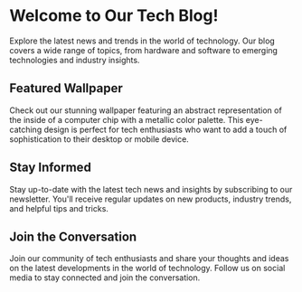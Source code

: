 <!--
Write me markdown content of website with wallpaper:

"An abstract representation of the inside of a computer chip with a metallic color palette"

The header of the page should not be copy of the text but rather a real content of the website which is using this wallpaper.
-->

<!--font:Poppins-->

# Welcome to Our Tech Blog!

Explore the latest news and trends in the world of technology. Our blog covers a wide range of topics, from hardware and software to emerging technologies and industry insights.

## Featured Wallpaper

Check out our stunning wallpaper featuring an abstract representation of the inside of a computer chip with a metallic color palette. This eye-catching design is perfect for tech enthusiasts who want to add a touch of sophistication to their desktop or mobile device.

## Stay Informed

Stay up-to-date with the latest tech news and insights by subscribing to our newsletter. You'll receive regular updates on new products, industry trends, and helpful tips and tricks.

## Join the Conversation

Join our community of tech enthusiasts and share your thoughts and ideas on the latest developments in the world of technology. Follow us on social media to stay connected and join the conversation.
